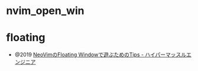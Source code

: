 # nvim_open_win

# floating
- @2019 [NeoVimのFloating Windowで遊ぶためのTips - ハイパーマッスルエンジニア](https://www.rasukarusan.com/entry/2019/12/06/000000)
